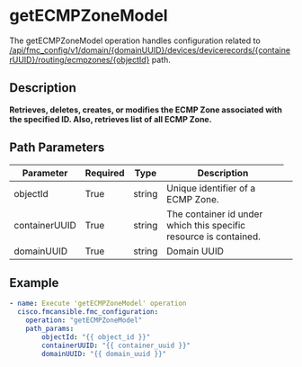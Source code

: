 # getECMPZoneModel

The getECMPZoneModel operation handles configuration related to [/api/fmc_config/v1/domain/{domainUUID}/devices/devicerecords/{containerUUID}/routing/ecmpzones/{objectId}](/paths//api/fmc_config/v1/domain/{domain_uuid}/devices/devicerecords/{container_uuid}/routing/ecmpzones/{object_id}.md) path.&nbsp;
## Description
**Retrieves, deletes, creates, or modifies the ECMP Zone associated with the specified ID. Also, retrieves list of all ECMP Zone.**

## Path Parameters
| Parameter | Required | Type | Description |
| --------- | -------- | ---- | ----------- |
| objectId | True | string <td colspan=3> Unique identifier of a ECMP Zone. |
| containerUUID | True | string <td colspan=3> The container id under which this specific resource is contained. |
| domainUUID | True | string <td colspan=3> Domain UUID |

## Example
```yaml
- name: Execute 'getECMPZoneModel' operation
  cisco.fmcansible.fmc_configuration:
    operation: "getECMPZoneModel"
    path_params:
        objectId: "{{ object_id }}"
        containerUUID: "{{ container_uuid }}"
        domainUUID: "{{ domain_uuid }}"

```